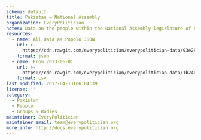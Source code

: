 ```yaml
---
schema: default
title: Pakistan — National Assembly
organization: EveryPolitician
notes: Data on the people within the National Assembly legislature of Pakistan.
resources:
  - name: All Data as Popolo JSON
    url: >-
      https://cdn.rawgit.com/everypolitician/everypolitician-data/93e280642f999f4b05ab562f0f17dbdefe0d6cce/data/Pakistan/Assembly/ep-popolo-v1.0.json
    format: json
  - name: From 2013-06-01
    url: >-
      https://cdn.rawgit.com/everypolitician/everypolitician-data/1b2461a0600d4f853740e6155a97f7f138803a7a/data/Pakistan/Assembly/term-14.csv
    format: csv
last_modified: 2017-04-13T06:04:39
license: ''
category:
  - Pakistan
  - People
  - Groups & Bodies
maintainer: EveryPolitician
maintainer_email: team@everypolitician.org
more_info: http://docs.everypolitician.org
---
```

